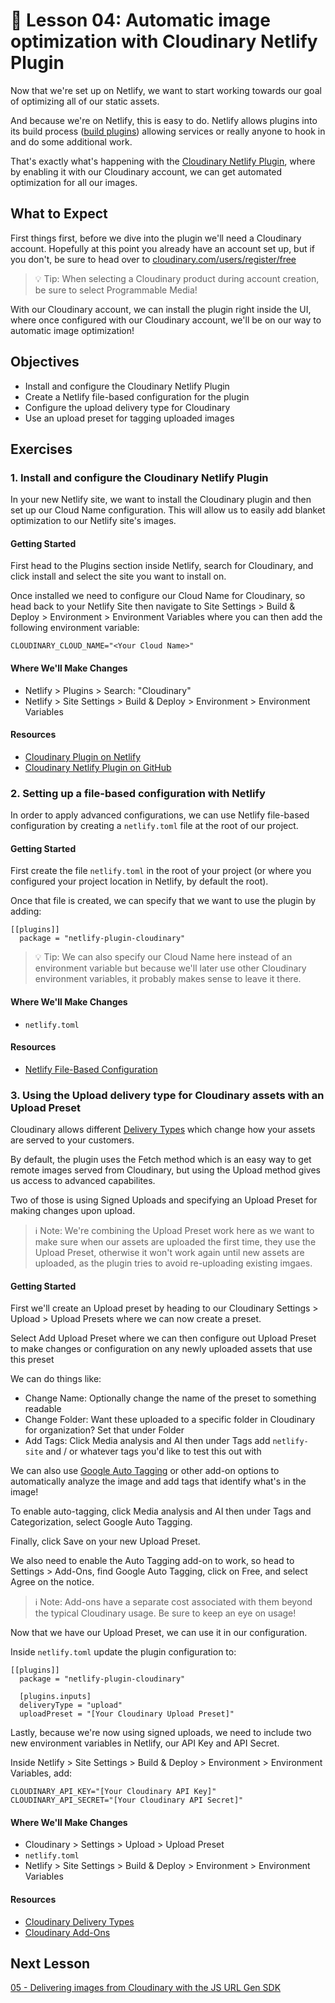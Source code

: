 # 📓 Lesson 04: Automatic image optimization with Cloudinary Netlify Plugin

Now that we're set up on Netlify, we want to start working towards our goal of optimizing all of our static assets.

And because we're on Netlify, this is easy to do. Netlify allows plugins into its build process ([build plugins](https://docs.netlify.com/integrations/build-plugins/)) allowing services or really anyone to hook in and do some additional work.

That's exactly what's happening with the [Cloudinary Netlify Plugin](https://github.com/colbyfayock/netlify-plugin-cloudinary), where by enabling it with our Cloudinary account, we can get automated optimization for all our images.

## What to Expect

First things first, before we dive into the plugin we'll need a Cloudinary account. Hopefully at this point you already have an account set up, but if you don't, be sure to head over to [cloudinary.com/users/register/free](https://cloudinary.com/users/register/free)

> 💡 Tip: When selecting a Cloudinary product during account creation, be sure to select Programmable Media!

With our Cloudinary account, we can install the plugin right inside the UI, where once configured with our Cloudinary account, we'll be on our way to automatic image optimization!

## Objectives
* Install and configure the Cloudinary Netlify Plugin
* Create a Netlify file-based configuration for the plugin
* Configure the upload delivery type for Cloudinary
* Use an upload preset for tagging uploaded images

## Exercises

### 1. Install and configure the Cloudinary Netlify Plugin

In your new Netlify site, we want to install the Cloudinary plugin and then set up our Cloud Name configuration. This will allow us to easily add blanket optimization to our Netlify site's images.

#### Getting Started

First head to the Plugins section inside Netlify, search for Cloudinary, and click install and select the site you want to install on.

Once installed we need to configure our Cloud Name for Cloudinary, so head back to your Netlify Site then navigate to Site Settings > Build & Deploy > Environment > Environment Variables where you can then add the following environment variable:

```
CLOUDINARY_CLOUD_NAME="<Your Cloud Name>"
```

#### Where We'll Make Changes
* Netlify > Plugins > Search: "Cloudinary"
* Netlify > Site Settings > Build & Deploy > Environment > Environment Variables

#### Resources
* [Cloudinary Plugin on Netlify](https://app.netlify.com/plugins/netlify-plugin-cloudinary/install)
* [Cloudinary Netlify Plugin on GitHub](https://github.com/colbyfayock/netlify-plugin-cloudinary)


### 2. Setting up a file-based configuration with Netlify

In order to apply advanced configurations, we can use Netlify file-based configuration by creating a `netlify.toml` file at the root of our project.

#### Getting Started

First create the file `netlify.toml` in the root of your project (or where you configured your project location in Netlify, by default the root).

Once that file is created, we can specify that we want to use the plugin by adding:

```
[[plugins]]
  package = "netlify-plugin-cloudinary"
```

> 💡 Tip: We can also specify our Cloud Name here instead of an environment variable but because we'll later use other Cloudinary environment variables, it probably makes sense to leave it there.

#### Where We'll Make Changes
* `netlify.toml`

#### Resources
* [Netlify File-Based Configuration](https://docs.netlify.com/configure-builds/file-based-configuration/)


### 3. Using the Upload delivery type for Cloudinary assets with an Upload Preset

Cloudinary allows different [Delivery Types](https://cloudinary.com/documentation/image_transformations#delivery_types) which change how your assets are served to your customers.

By default, the plugin uses the Fetch method which is an easy way to get remote images served from Cloudinary, but using the Upload method gives us access to advanced capabilites.

Two of those is using Signed Uploads and specifying an Upload Preset for making changes upon upload.

> ℹ️ Note: We're combining the Upload Preset work here as we want to make sure when our assets are uploaded the first time, they use the Upload Preset, otherwise it won't work again until new assets are uploaded, as the plugin tries to avoid re-uploading existing imgaes.

#### Getting Started

First we'll create an Upload preset by heading to our Cloudinary Settings > Upload > Upload Presets where we can now create a preset.

Select Add Upload Preset where we can then configure out Upload Preset to make changes or configuration on any newly uploaded assets that use this preset

We can do things like:
* Change Name: Optionally change the name of the preset to something readable
* Change Folder: Want these uploaded to a specific folder in Cloudinary for organization? Set that under Folder
* Add Tags: Click Media analysis and AI then under Tags add `netlify-site` and / or whatever tags you'd like to test this out with

We can also use [Google Auto Tagging](https://cloudinary.com/documentation/google_auto_tagging_addon) or other add-on options to automatically analyze the image and add tags that identify what's in the image!

To enable auto-tagging, click Media analysis and AI then under Tags and Categorization, select Google Auto Tagging.

Finally, click Save on your new Upload Preset.

We also need to enable the Auto Tagging add-on to work, so head to Settings > Add-Ons, find Google Auto Tagging, click on Free, and select Agree on the notice.

> ℹ️ Note: Add-ons have a separate cost associated with them beyond the typical Cloudinary usage. Be sure to keep an eye on usage!

Now that we have our Upload Preset, we can use it in our configuration.

Inside `netlify.toml` update the plugin configuration to:

```
[[plugins]]
  package = "netlify-plugin-cloudinary"

  [plugins.inputs]
  deliveryType = "upload"
  uploadPreset = "[Your Cloudinary Upload Preset]"
```

Lastly, because we're now using signed uploads, we need to include two new environment variables in Netlify, our API Key and API Secret.

Inside Netlify > Site Settings > Build & Deploy > Environment > Environment Variables, add:
```
CLOUDINARY_API_KEY="[Your Cloudinary API Key]"
CLOUDINARY_API_SECRET="[Your Cloudinary API Secret]"
```

#### Where We'll Make Changes
* Cloudinary > Settings > Upload > Upload Preset
* `netlify.toml`
* Netlify > Site Settings > Build & Deploy > Environment > Environment Variables

#### Resources
* [Cloudinary Delivery Types](https://cloudinary.com/documentation/image_transformations#delivery_types)
* [Cloudinary Add-Ons](https://cloudinary.com/addons)


## Next Lesson

[05 - Delivering images from Cloudinary with the JS URL Gen SDK](https://github.com/colbyfayock/media-ecommerce-workshop/blob/main/lessons/05%20-%20Delivering%20images%20from%20Cloudinary%20with%20the%20JS%20URL%20Gen%20SDK.md)
